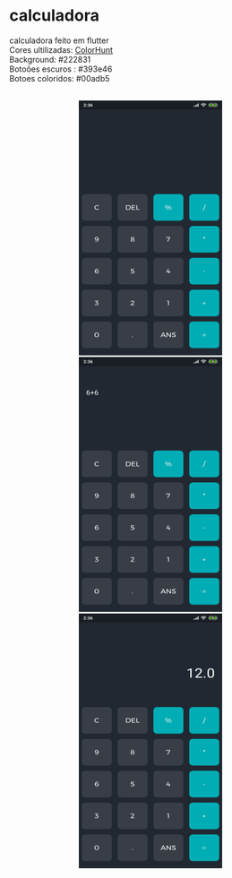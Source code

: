 # calculadora
 calculadora feito em flutter <br>
 Cores ultilizadas: <a href="https://colorhunt.co/palette/2763">ColorHunt</a><br>
 Background: #222831<br>
 Botoões escuros : #393e46<br>
 Botoes coloridos: #00adb5<br>
 <br>
<p align="center">
  <img src="print/sc1.jpg" width="256" height="455">
  <img src="print/sc2.jpg" width="256" height="455">
  <img src="print/sc3.jpg" width="256" height="455">
</p>
